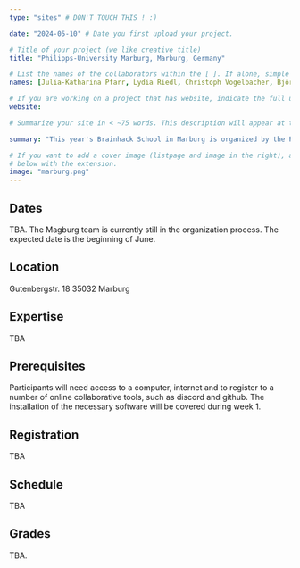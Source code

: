 ```yaml
---
type: "sites" # DON'T TOUCH THIS ! :)

date: "2024-05-10" # Date you first upload your project.

# Title of your project (we like creative title)
title: "Philipps-University Marburg, Marburg, Germany"

# List the names of the collaborators within the [ ]. If alone, simple put your name within []
names: [Julia-Katharina Pfarr, Lydia Riedl, Christoph Vogelbacher, Björn Siepe]

# If you are working on a project that has website, indicate the full url including "https://" below or leave it empty.
website:

# Summarize your site in < ~75 words. This description will appear at the top of your page and on the list page with other sites..

summary: "This year's Brainhack School in Marburg is organized by the Philipps-University Marburg, in cooperation with the Open Science Initiative Marburg (OSIUM) and research cluster \"The Adaptive Mind\" (TAM). We are targeting students of our Neuroscience Master programs (credited course) but also welcome students from any other related subjects."

# If you want to add a cover image (listpage and image in the right), add it to your directory and indicate the name
# below with the extension.
image: "marburg.png"
---
```


## Dates
TBA. The Magburg team is currently still in the organization process. The expected date is the beginning of June.

## Location
Gutenbergstr. 18 35032 Marburg

## Expertise
TBA

## Prerequisites
Participants will need access to a computer, internet and to register to a number of online collaborative tools, such as discord and github. The installation of the necessary software will be covered during week 1.

## Registration
TBA

## Schedule
TBA

## Grades
TBA.
